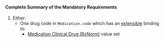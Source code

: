 #### Complete Summary of the Mandatory Requirements

1.  Either:
    -  One drug code in `Medication.code` which has an [extensible](http://hl7.org/fhir/terminologies.html#extensible) binding to:
        -  [Medication Clinical Drug (RxNorm)] value set
   

  [Medication Clinical Drug (RxNorm)]: valueset-daf-medication-codes.html
